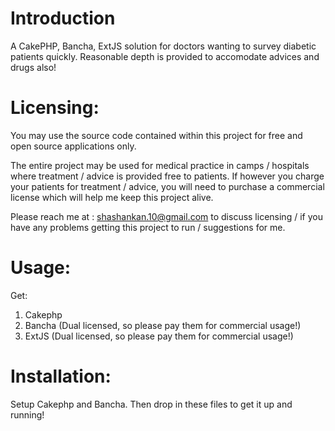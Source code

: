 Introduction
=============

A CakePHP, Bancha, ExtJS solution for doctors wanting to survey diabetic patients quickly. 
Reasonable depth is provided to accomodate advices and drugs also!

Licensing:
==========

You may use the source code contained within this project for free and open source applications only. 

The entire project may be used for medical practice in camps / hospitals where treatment / advice is provided 
free to patients. If however you charge your patients for treatment / advice, you will need to purchase a commercial license which
will help me keep this project alive.

Please reach me at : shashankan.10@gmail.com to discuss licensing / if you have any problems getting this project to run / suggestions for me.

Usage:
=====

Get:

1. Cakephp
2. Bancha (Dual licensed, so please pay them for commercial usage!)
3. ExtJS (Dual licensed, so please pay them for commercial usage!)

Installation:
============

Setup Cakephp and Bancha. Then drop in these files to get it up and running!
